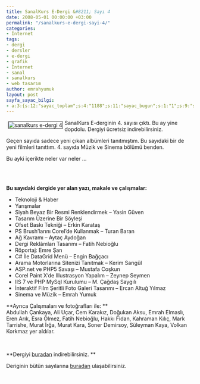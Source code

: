 ```yaml
---
title: SanalKurs E-Dergi &#8211; Sayı 4
date: 2008-05-01 00:00:00 +03:00
permalink: "/sanalkurs-e-dergi-sayi-4/"
categories:
- İnternet
tags:
- dergi
- dersler
- e-dergi
- grafik
- İnternet
- sanal
- sanalkurs
- web tasarım
author: emrahyumuk
layout: post
sayfa_sayac_bilgi:
- a:3:{s:12:"sayac_toplam";s:4:"1188";s:11:"sayac_bugun";s:1:"1";s:9:"son_okuma";s:10:"1364876156";}
---
```


<img src="http://www.emrahyumuk.com/blog/wp-content/uploads/sanalkurs4.jpg" alt="sanalkurs e-dergi 4" align="left" border="1" hspace="5" vspace="5" />  
SanalKurs E-derginin 4. sayısı çıktı. Bu ay yine dopdolu. Dergiyi ücretsiz indirebilirsiniz.

Geçen sayıda sadece yeni çıkan albümleri tanıtmıştım. Bu sayıdaki bir de yeni filmleri tanıttım. 4. sayıda Müzik ve Sinema bölümü benden.

Bu ayki içerikte neler var neler &#8230;

<font color="#ffffff"> </font><!--more-->

<font color="#ffffff">.</font>  
<font color="#ffffff"> .</font>

**Bu sayıdaki dergide yer alan yazı, makale ve çalışmalar:**

- Teknoloji & Haber  
- Yarışmalar  
- Siyah Beyaz Bir Resmi Renklendirmek &#8211; Yasin Güven  
- Tasarım Üzerine Bir Söyleşi  
- Ofset Baskı Tekniği &#8211; Erkin Karataş  
- PS Brush’larını Corel’de Kullanmak &#8211; Turan Baran  
- Ağ Kavramı &#8211; Aytaç Aydoğan  
- Dergi Reklâmları Tasarımı &#8211; Fatih Nebioğlu  
- Röportaj: Emre Şan  
- C# İle DataGrid Menü &#8211; Engin Bağçacı  
- Arama Motorlarına Sitenizi Tanıtmak &#8211; Kerim Sarıgül  
- ASP.net ve PHP5 Savaşı &#8211; Mustafa Coşkun  
- Corel Paint X’de Illustrasyon Yapalım &#8211; Zeynep Seymen  
- IIS 7 ve PHP MySql Kurulumu &#8211; M. Çağdaş Saygılı  
- İnteraktif Film Şeritli Foto Galeri Tasarımı &#8211; Ercan Altuğ Yılmaz  
- Sinema ve Müzik &#8211; Emrah Yumuk

**Ayrıca Çalışmaları ve fotoğrafları ile: **  
Abdullah Çankaya, Ali Uçar, Cem Karakız, Doğukan Aksu, Emrah Elmaslı, Eren Arık, Esra Ölmez, Fatih Nebioğlu, Hakkı Fidan, Kahraman Kılıç, Mark Tarrishe, Murat İrğa, Murat Kara, Soner Demirsoy, Süleyman Kaya, Volkan Korkmaz yer aldılar.

<font color="#ffffff">.</font>

**Dergiyi <a href="http://www.sanalkurs.net/e-dergi-indir-4-L1-pc.html" target="_blank">buradan</a> indirebilirsiniz. **

<font color="#ffffff"> </font>

Deriginin bütün sayılarına <a href="http://www.sanalkurs.net/e-dergi.html" target="_blank">buradan</a> ulaşabilirsiniz.

<font color="#ffffff">.</font>
